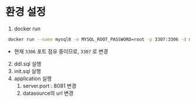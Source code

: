 # 환경 설정

1. docker run
```bash
 docker run --name mysql8 -e MYSQL_ROOT_PASSWORD=root -p 3307:3306 -d mysql:8.0.27   
```

- 현재 `3306` 포트 점유 중이므로, `3307` 로 변경

2. ddl.sql 실행
3. init.sql 실행
4. application 실행
   1. server.port : 8081 변경
   2. datasource의 url 변경

